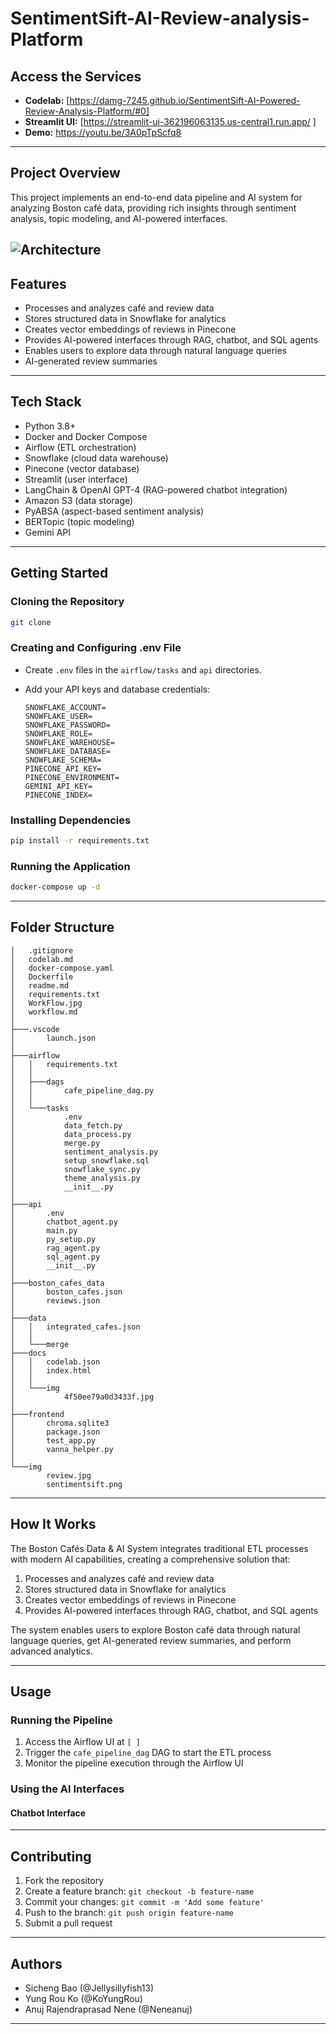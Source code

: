 # SentimentSift-AI-Review-analysis-Platform

## Access the Services

- **Codelab:** [https://damg-7245.github.io/SentimentSift-AI-Powered-Review-Analysis-Platform/#0]
- **Streamlit UI:** [https://streamlit-ui-362196063135.us-central1.run.app/ ]
- **Demo:** https://youtu.be/3A0pTpScfq8

---

## Project Overview

This project implements an end-to-end data pipeline and AI system for analyzing Boston café data, providing rich insights through sentiment analysis, topic modeling, and AI-powered interfaces.

![Architecture](WorkFlow.jpg)
---

## Features

- Processes and analyzes café and review data
- Stores structured data in Snowflake for analytics
- Creates vector embeddings of reviews in Pinecone
- Provides AI-powered interfaces through RAG, chatbot, and SQL agents
- Enables users to explore data through natural language queries
- AI-generated review summaries


---

## Tech Stack

- Python 3.8+
- Docker and Docker Compose
- Airflow (ETL orchestration)
- Snowflake (cloud data warehouse)
- Pinecone (vector database)
- Streamlit (user interface)
- LangChain & OpenAI GPT-4 (RAG-powered chatbot integration)
- Amazon S3 (data storage)
- PyABSA (aspect-based sentiment analysis)
- BERTopic (topic modeling)
- Gemini API

---

## Getting Started

### Cloning the Repository

```bash
git clone 

```

### Creating and Configuring .env File

- Create `.env` files in the `airflow/tasks` and `api` directories.
- Add your API keys and database credentials:

  ```
  SNOWFLAKE_ACCOUNT=
  SNOWFLAKE_USER= 
  SNOWFLAKE_PASSWORD=
  SNOWFLAKE_ROLE=
  SNOWFLAKE_WAREHOUSE=
  SNOWFLAKE_DATABASE=
  SNOWFLAKE_SCHEMA=
  PINECONE_API_KEY=
  PINECONE_ENVIRONMENT=
  GEMINI_API_KEY=
  PINECONE_INDEX=
  ```

### Installing Dependencies

```bash
pip install -r requirements.txt
```


### Running the Application

```bash
docker-compose up -d
```

---

## Folder Structure

```
│   .gitignore
│   codelab.md
│   docker-compose.yaml
│   Dockerfile
│   readme.md
│   requirements.txt
│   WorkFlow.jpg
│   workflow.md
│
├───.vscode
│       launch.json
│
├───airflow
│   │   requirements.txt
│   │
│   ├───dags
│   │       cafe_pipeline_dag.py
│   │
│   └───tasks
│           .env
│           data_fetch.py
│           data_process.py
│           merge.py
│           sentiment_analysis.py
│           setup_snowflake.sql
│           snowflake_sync.py
│           theme_analysis.py
│           __init__.py
│
├───api
│       .env
│       chatbot_agent.py
│       main.py
│       py_setup.py
│       rag_agent.py
│       sql_agent.py
│       __init__.py
│
├───boston_cafes_data
│       boston_cafes.json
│       reviews.json
│
├───data
│   │   integrated_cafes.json
│   │
│   └───merge
├───docs
│   │   codelab.json
│   │   index.html
│   │
│   └───img
│           4f50ee79a0d3433f.jpg
│
├───frontend
│       chroma.sqlite3
│       package.json
│       test_app.py
│       vanna_helper.py
│
└───img
        review.jpg
        sentimentsift.png
```


---

## How It Works

The Boston Cafés Data & AI System integrates traditional ETL processes with modern AI capabilities, creating a comprehensive solution that:

1. Processes and analyzes café and review data
2. Stores structured data in Snowflake for analytics
3. Creates vector embeddings of reviews in Pinecone
4. Provides AI-powered interfaces through RAG, chatbot, and SQL agents

The system enables users to explore Boston café data through natural language queries, get AI-generated review summaries, and perform advanced analytics.

---

## Usage

### Running the Pipeline

1. Access the Airflow UI at `[ ]`
2. Trigger the `cafe_pipeline_dag` DAG to start the ETL process
3. Monitor the pipeline execution through the Airflow UI

### Using the AI Interfaces

#### Chatbot Interface



---


## Contributing

1. Fork the repository
2. Create a feature branch: `git checkout -b feature-name`
3. Commit your changes: `git commit -m 'Add some feature'`
4. Push to the branch: `git push origin feature-name`
5. Submit a pull request

---



## Authors

- Sicheng Bao (@Jellysillyfish13)
- Yung Rou Ko (@KoYungRou)
- Anuj Rajendraprasad Nene (@Neneanuj)

---


